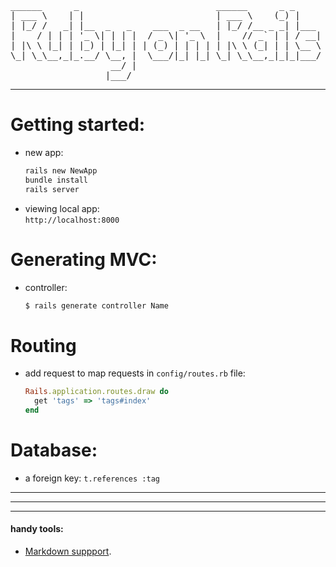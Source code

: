<html><xmp>
______      _                          ______      _ _     
| ___ \    | |                         | ___ \    (_) |    
| |_/ /   _| |__  _   _    ___  _ __   | |_/ /__ _ _| |___
|    / | | | '_ \| | | |  / _ \| '_ \  |    // _` | | / __|
| |\ \ |_| | |_) | |_| | | (_) | | | | | |\ \ (_| | | \__ \
\_| \_\__,_|_.__/ \__, |  \___/|_| |_| \_| \_\__,_|_|_|___/
                   __/ |                                   
                  |___/                                    
</xmp></html>

---

# Getting started:

- new app:
    ``` bash
    rails new NewApp
    bundle install
    rails server
    ```
- viewing local app:  
    `http://localhost:8000`


# Generating MVC:

- controller:  
    ``` bash
    $ rails generate controller Name
    ```

# Routing
- add request to map requests in `config/routes.rb` file:
    ``` ruby
    Rails.application.routes.draw do
      get 'tags' => 'tags#index'
    end
    ```



# Database:

- a foreign key: `t.references :tag`

---
---
---
#### handy tools:
- [Markdown suppport](https://support.codebasehq.com/articles/tips-tricks/syntax-highlighting-in-markdown).
